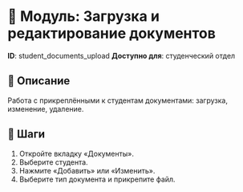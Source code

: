 # 📘 Модуль: Загрузка и редактирование документов
**ID**: student_documents_upload
**Доступно для**: студенческий отдел

## 📝 Описание
Работа с прикреплёнными к студентам документами: загрузка, изменение, удаление.

## 🩜 Шаги
1. Откройте вкладку «Документы».
2. Выберите студента.
3. Нажмите «Добавить» или «Изменить».
4. Выберите тип документа и прикрепите файл.
